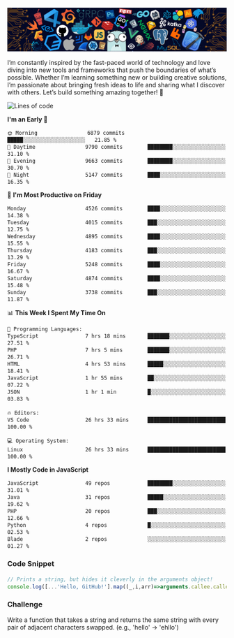 ![](https://github.com/0x3EF8/0x3EF8/raw/main/images/header_.png)

I’m constantly inspired by the fast-paced world of technology and love diving into new tools and frameworks that push the boundaries of what’s possible. Whether I’m learning something new or building creative solutions, I’m passionate about bringing fresh ideas to life and sharing what I discover with others. Let’s build something amazing together! 🚀

<!--START_SECTION:header-->
![Lines of code](https://img.shields.io/badge/From%20Hello%20World%20I%27ve%20Written-22.8%20million%20lines%20of%20code-blue)

**I'm an Early 🐤** 

```text
🌞 Morning                6879 commits        █████░░░░░░░░░░░░░░░░░░░░   21.85 % 
🌆 Daytime                9790 commits        ████████░░░░░░░░░░░░░░░░░   31.10 % 
🌃 Evening                9663 commits        ████████░░░░░░░░░░░░░░░░░   30.70 % 
🌙 Night                  5147 commits        ████░░░░░░░░░░░░░░░░░░░░░   16.35 % 
```
📅 **I'm Most Productive on Friday** 

```text
Monday                   4526 commits        ████░░░░░░░░░░░░░░░░░░░░░   14.38 % 
Tuesday                  4015 commits        ███░░░░░░░░░░░░░░░░░░░░░░   12.75 % 
Wednesday                4895 commits        ████░░░░░░░░░░░░░░░░░░░░░   15.55 % 
Thursday                 4183 commits        ███░░░░░░░░░░░░░░░░░░░░░░   13.29 % 
Friday                   5248 commits        ████░░░░░░░░░░░░░░░░░░░░░   16.67 % 
Saturday                 4874 commits        ████░░░░░░░░░░░░░░░░░░░░░   15.48 % 
Sunday                   3738 commits        ███░░░░░░░░░░░░░░░░░░░░░░   11.87 % 
```


📊 **This Week I Spent My Time On** 

```text
💬 Programming Languages: 
TypeScript               7 hrs 18 mins       ███████░░░░░░░░░░░░░░░░░░   27.51 % 
PHP                      7 hrs 5 mins        ███████░░░░░░░░░░░░░░░░░░   26.71 % 
HTML                     4 hrs 53 mins       █████░░░░░░░░░░░░░░░░░░░░   18.41 % 
JavaScript               1 hr 55 mins        ██░░░░░░░░░░░░░░░░░░░░░░░   07.22 % 
JSON                     1 hr 1 min          █░░░░░░░░░░░░░░░░░░░░░░░░   03.83 % 

🔥 Editors: 
VS Code                  26 hrs 33 mins      █████████████████████████   100.00 % 

💻 Operating System: 
Linux                    26 hrs 33 mins      █████████████████████████   100.00 % 
```

**I Mostly Code in JavaScript** 

```text
JavaScript               49 repos            ████████░░░░░░░░░░░░░░░░░   31.01 % 
Java                     31 repos            █████░░░░░░░░░░░░░░░░░░░░   19.62 % 
PHP                      20 repos            ███░░░░░░░░░░░░░░░░░░░░░░   12.66 % 
Python                   4 repos             █░░░░░░░░░░░░░░░░░░░░░░░░   02.53 % 
Blade                    2 repos             ░░░░░░░░░░░░░░░░░░░░░░░░░   01.27 % 
```




<!--END_SECTION:header-->

<!--START_SECTION:footer-->
### Code Snippet
```js
// Prints a string, but hides it cleverly in the arguments object!
console.log([...'Hello, GitHub!'].map((_,i,arr)=>arguments.callee.caller?0:arr[i]).join(''));
```
### Challenge
Write a function that takes a string and returns the same string with every pair of adjacent characters swapped. (e.g., 'hello' -> 'ehllo')
<!--END_SECTION:footer-->
